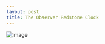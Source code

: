 ```yaml
---
layout: post
title: The Observer Redstone Clock
---
```


![image](https://www.dog2puppy-github.tk/images/IMG_0527.PNG)
